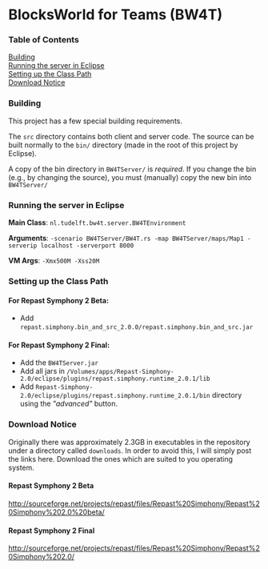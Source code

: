# BlocksWorld for Teams (BW4T)
### Table of Contents  
[Building](#building)  
[Running the server in Eclipse](#running-the-server-in-eclipse)  
[Setting up the Class Path](#setting-up-the-class-path)  
[Download Notice](#download-notice)  

### Building
This project has a few special building requirements.

The `src` directory contains both client and server code.
The source can be built normally to the `bin/` directory (made in the root of this project by Eclipse).

A copy of the bin directory in `BW4TServer/` is *required*. If you change the bin (e.g., by changing the source), you must (manually) copy the new bin into `BW4TServer/`

### Running the server in Eclipse

**Main Class**: `nl.tudelft.bw4t.server.BW4TEnvironment`

**Arguments**: `-scenario BW4TServer/BW4T.rs -map BW4TServer/maps/Map1 -serverip localhost -serverport 8000`

**VM Args**: `-Xmx500M -Xss20M`

### Setting up the Class Path

#### For Repast Symphony 2 Beta:
 * Add `repast.simphony.bin_and_src_2.0.0/repast.simphony.bin_and_src.jar`

#### For Repast Symphony 2 Final:
 * Add the `BW4TServer.jar`
 * Add all jars in `/Volumes/apps/Repast-Simphony-2.0/eclipse/plugins/repast.simphony.runtime_2.0.1/lib`
 * Add `Repast-Simphony-2.0/eclipse/plugins/repast.simphony.runtime_2.0.1/bin` directory using the *"advanced"* button.

### Download Notice
Originally there was approximately 2.3GB in executables in the repository under a directory called `downloads`. In order to avoid this, I will simply post the links here. Download the ones which are suited to you operating system.

#### Repast Symphony 2 Beta
http://sourceforge.net/projects/repast/files/Repast%20Simphony/Repast%20Simphony%202.0%20beta/

#### Repast Symphony 2 Final
http://sourceforge.net/projects/repast/files/Repast%20Simphony/Repast%20Simphony%202.0/


